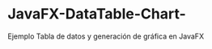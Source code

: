 JavaFX-DataTable-Chart-
=======================

Ejemplo Tabla de datos y generación de gráfica en JavaFX
